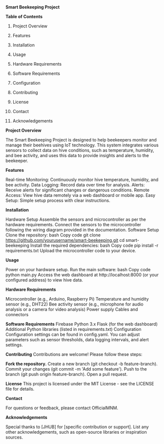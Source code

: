 **Smart Beekeeping Project**

**Table of Contents**

1) Project Overview

2) Features

3) Installation

4) Usage
   
5) Hardware Requirements

6) Software Requirements

7) Configuration

8) Contributing

9) License

10) Contact

11) Acknowledgements


**Project Overview**

The Smart Beekeeping Project is designed to help beekeepers monitor and manage their beehives using IoT technology. This system integrates various sensors to collect data on hive conditions, such as temperature, humidity, and bee activity, and uses this data to provide insights and alerts to the beekeeper.

**Features**

Real-time Monitoring: Continuously monitor hive temperature, humidity, and bee activity.
Data Logging: Record data over time for analysis.
Alerts: Receive alerts for significant changes or dangerous conditions.
Remote Access: View hive data remotely via a web dashboard or mobile app.
Easy Setup: Simple setup process with clear instructions.

**Installation**

Hardware Setup
Assemble the sensors and microcontroller as per the hardware requirements.
Connect the sensors to the microcontroller following the wiring diagram provided in the documentation.
Software Setup
Clone the repository:
bash
Copy code
git clone https://github.com/yourusername/smart-beekeeping.git
cd smart-beekeeping
Install the required dependencies:
bash
Copy code
pip install -r requirements.txt
Upload the microcontroller code to your device.

**Usage**

Power on your hardware setup.
Run the main software:
bash
Copy code
python main.py
Access the web dashboard at http://localhost:8000 (or your configured address) to view hive data.

**Hardware Requirements**

Microcontroller (e.g., Arduino, Raspberry Pi)
Temperature and humidity sensor (e.g., DHT22)
Bee activity sensor (e.g., microphone for audio analysis or a camera for video analysis)
Power supply
Cables and connectors

**Software Requirements**
Firebase
Python 3.x
Flask (for the web dashboard)
Additional Python libraries (listed in requirements.txt)
Configuration
Configuration settings can be found in config.yaml. You can adjust parameters such as sensor thresholds, data logging intervals, and alert settings.

**Contributing**
Contributions are welcome! Please follow these steps:

**Fork the repository.**
Create a new branch (git checkout -b feature-branch).
Commit your changes (git commit -m 'Add some feature').
Push to the branch (git push origin feature-branch).
Open a pull request.

**License**
This project is licensed under the MIT License - see the LICENSE file for details.

**Contact**

For questions or feedback, please contact OfficialMNM.

**Acknowledgements**

Special thanks to [JHUB] for [specific contribution or support].
List any other acknowledgements, such as open-source libraries or inspiration sources.
